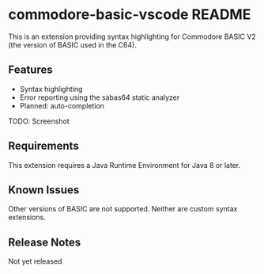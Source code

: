 # commodore-basic-vscode README

This is an extension providing syntax highlighting for Commodore BASIC V2 (the version of BASIC used in the C64).

## Features

* Syntax highlighting
* Error reporting using the sabas64 static analyzer
* Planned: auto-completion

TODO: Screenshot

## Requirements

This extension requires a Java Runtime Environment for Java 8 or later.

## Known Issues

Other versions of BASIC are not supported. Neither are custom syntax extensions.

## Release Notes

Not yet released